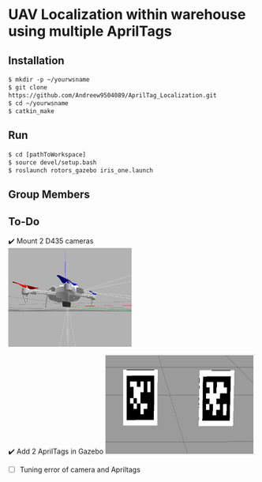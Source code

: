 # UAV Localization within warehouse using multiple AprilTags

## Installation
```console
$ mkdir -p ~/yourwsname
$ git clone https://github.com/Andreew9504089/AprilTag_Localization.git
$ cd ~/yourwsname
$ catkin_make
```

## Run
```console
$ cd [pathToWorkspace]
$ source devel/setup.bash
$ roslaunch rotors_gazebo iris_one.launch
```
## Group Members

## To-Do
:heavy_check_mark: Mount 2 D435 cameras <br>
<img src="https://github.com/Andreew9504089/AprilTag_Localization/blob/master/firefly1wD435.PNG" width="250" height="200" />

:heavy_check_mark: Add 2 AprilTags in Gazebo
<img src="https://github.com/Andreew9504089/AprilTag_Localization/blob/master/Screenshot%20from%202022-06-29%2011-23-14.png" width="300" height="200" />

- [ ] Tuning error of camera and Apriltags
